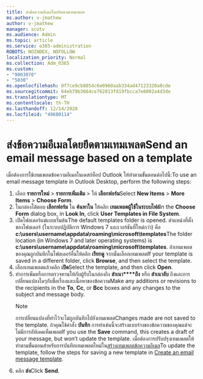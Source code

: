 ```yaml
---
title: ส่งข้อความอีเมลโดยยึดตามเทมเพลต
ms.author: v-jmathew
author: v-jmathew
manager: scotv
ms.audience: Admin
ms.topic: article
ms.service: o365-administration
ROBOTS: NOINDEX, NOFOLLOW
localization_priority: Normal
ms.collection: Adm_O365
ms.custom:
- "9003070"
- "5830"
ms.openlocfilehash: 0f7ce9cb8054c6e0960aab334ad47123320a0cde
ms.sourcegitcommit: 64eb79b3664ce762813fd19fbcca7e6002a4d3de
ms.translationtype: MT
ms.contentlocale: th-TH
ms.lasthandoff: 12/14/2020
ms.locfileid: "49680114"
---
```

# <a name="send-an-email-message-based-on-a-template"></a><span data-ttu-id="a3fa2-102">ส่งข้อความอีเมลโดยยึดตามเทมเพลต</span><span class="sxs-lookup"><span data-stu-id="a3fa2-102">Send an email message based on a template</span></span>

<span data-ttu-id="a3fa2-103">เมื่อต้องการใช้เทมเพลตข้อความอีเมลในเดสก์ท็อป Outlook ให้ทำตามขั้นตอนต่อไปนี้:</span><span class="sxs-lookup"><span data-stu-id="a3fa2-103">To use an email message template in Outlook Desktop, perform the following steps:</span></span>

1. <span data-ttu-id="a3fa2-104">เลือก **รายการใหม่**  >  **รายการเพิ่มเติม**  >  ให้ **เลือกฟอร์ม**</span><span class="sxs-lookup"><span data-stu-id="a3fa2-104">Select **New Items** > **More Items** > **Choose Form**.</span></span>
2. <span data-ttu-id="a3fa2-105">ในกล่องโต้ตอบ **เลือกฟอร์ม** ใน **ค้นหาใน** ให้คลิก **เทมเพลตผู้ใช้ในระบบไฟล์**</span><span class="sxs-lookup"><span data-stu-id="a3fa2-105">In the **Choose Form** dialog box, in **Look In**, click **User Templates in File System**.</span></span>
3. <span data-ttu-id="a3fa2-106">เปิดโฟลเดอร์แม่แบบเริ่มต้น</span><span class="sxs-lookup"><span data-stu-id="a3fa2-106">The default templates folder is opened.</span></span> <span data-ttu-id="a3fa2-107">ตำแหน่งที่ตั้งของโฟลเดอร์ (ในระบบปฏิบัติการ Windows 7 และเวอร์ชันที่ใหม่กว่า) คือ **c:\users\username\appdata\roaming\microsoft\templates**</span><span class="sxs-lookup"><span data-stu-id="a3fa2-107">The folder location (in Windows 7 and later operating systems) is **c:\users\username\appdata\roaming\microsoft\templates**.</span></span> <span data-ttu-id="a3fa2-108">ถ้าเทมเพลตของคุณถูกบันทึกในโฟลเดอร์อื่นให้คลิก **เรียกดู** จากนั้นเลือกเทมเพลต</span><span class="sxs-lookup"><span data-stu-id="a3fa2-108">If your template is saved in a different folder, click **Browse**, and then select the template.</span></span>
4. <span data-ttu-id="a3fa2-109">เลือกเทมเพลตแล้วคลิก **เปิด**</span><span class="sxs-lookup"><span data-stu-id="a3fa2-109">Select the template, and then click **Open**.</span></span>
5. <span data-ttu-id="a3fa2-110">ทำการเพิ่มหรือการตรวจทานให้กับผู้รับในกล่องถึง **สำเนา\*\*\*\*ถึง** หรือ **สำเนาลับ** ถึงและการเปลี่ยนแปลงใดๆกับชื่อเรื่องและเนื้อหาของข้อความ</span><span class="sxs-lookup"><span data-stu-id="a3fa2-110">Make any additions or revisions to the recipients in the **To**, **Cc**, or **Bcc** boxes and any changes to the subject and message body.</span></span>
    > [!NOTE]
    > <span data-ttu-id="a3fa2-111">การเปลี่ยนแปลงที่ทำไว้จะไม่ถูกบันทึกไปยังเทมเพลต</span><span class="sxs-lookup"><span data-stu-id="a3fa2-111">Changes made are not saved to the template.</span></span> <span data-ttu-id="a3fa2-112">ถ้าคุณใช้คำสั่ง **บันทึก** การทำเช่นนี้จะสร้างแบบร่างของข้อความของคุณแต่จะไม่มีการอัปเดดเท็มเพลต</span><span class="sxs-lookup"><span data-stu-id="a3fa2-112">If you use the **Save** command, this creates a draft of your message, but won’t update the template.</span></span> <span data-ttu-id="a3fa2-113">เมื่อต้องการปรับปรุงเทมเพลตให้ทำตามขั้นตอนสำหรับการบันทึกเทมเพลตใหม่ใน[สร้างเทมเพลตข้อความอีเมล](https://support.microsoft.com/office/create-an-email-message-template-43ec7142-4dd0-4351-8727-bd0977b6b2d1)</span><span class="sxs-lookup"><span data-stu-id="a3fa2-113">To update the template, follow the steps for saving a new template in [Create an email message template](https://support.microsoft.com/office/create-an-email-message-template-43ec7142-4dd0-4351-8727-bd0977b6b2d1).</span></span>
6. <span data-ttu-id="a3fa2-114">คลิก **ส่ง**</span><span class="sxs-lookup"><span data-stu-id="a3fa2-114">Click **Send**.</span></span>
